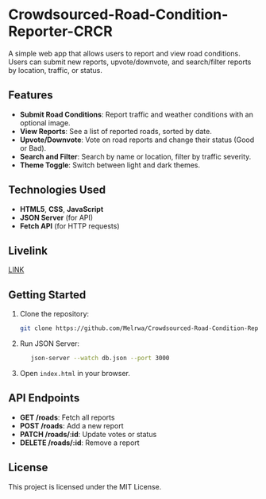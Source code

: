 # Crowdsourced-Road-Condition-Reporter-CRCR

A simple web app that allows users to report and view road conditions. Users can submit new reports, upvote/downvote, and search/filter reports by location, traffic, or status.

## Features

- **Submit Road Conditions**: Report traffic and weather conditions with an optional image.
- **View Reports**: See a list of reported roads, sorted by date.
- **Upvote/Downvote**: Vote on road reports and change their status (Good or Bad).
- **Search and Filter**: Search by name or location, filter by traffic severity.
- **Theme Toggle**: Switch between light and dark themes.

## Technologies Used

- **HTML5**, **CSS**, **JavaScript**
- **JSON Server** (for API)
- **Fetch API** (for HTTP requests)
## Livelink 
[LINK](https://crowdsourced-road-condition-reporter-crcr.vercel.app/)

## Getting Started



1. Clone the repository:
    ```bash
    git clone https://github.com/Melrwa/Crowdsourced-Road-Condition-Reporter-CRCR.git
    ```

2. Run JSON Server:
    ```bash
       json-server --watch db.json --port 3000
    ```

3. Open `index.html` in your browser.

## API Endpoints

- **GET /roads**: Fetch all reports
- **POST /roads**: Add a new report
- **PATCH /roads/:id**: Update votes or status
- **DELETE /roads/:id**: Remove a report

## License

This project is licensed under the MIT License.
